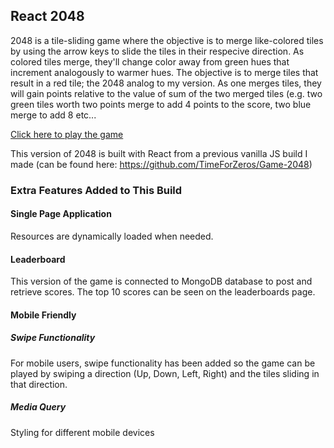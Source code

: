 ## React 2048

2048 is a tile-sliding game where the objective is to merge like-colored tiles by using the arrow keys to slide the tiles in their respecive direction. As colored tiles merge, they'll change color away from green hues that increment analogously to warmer hues. The objective is to merge tiles that result in a red tile; the 2048 analog to my version. As one merges tiles, they will gain points relative to the value of sum of the two merged tiles (e.g. two green tiles worth two points merge to add 4 points to the score, two blue merge to add 8 etc...

[Click here to play the game](https://timefor2048.herokuapp.com)

This version of 2048 is built with React from a previous vanilla JS build I made (can be found here: https://github.com/TimeForZeros/Game-2048)

### Extra Features Added to This Build

#### Single Page Application
Resources are dynamically loaded when needed.

#### Leaderboard
This version of the game is connected to MongoDB database to post and retrieve scores.
The top 10 scores can be seen on the leaderboards page.

#### Mobile Friendly
##### Swipe Functionality
For mobile users, swipe functionality has been added so the game can be played by swiping a direction (Up, Down, Left, Right) and the tiles sliding in that direction.

##### Media Query
Styling for different mobile devices

